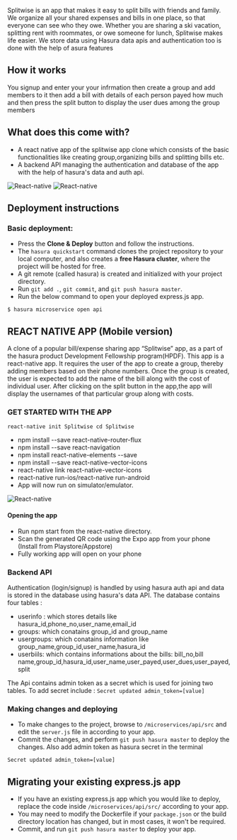 Splitwise is an app that makes it easy to split bills with friends and family. We organize all your shared expenses and bills in one place, so that everyone can see who they owe. Whether you are sharing a ski vacation, splitting rent with roommates, or owe someone for lunch, Splitwise makes life easier. We store data using Hasura data apis and authentication too is done with the help of asura features

## How it works

You signup and enter your your infrmation then create a group and add members to it then add a bill with details of each person payed how much and then press the split button to display the user dues among the group members

## What does this come with?

* A react native app of the splitwise app clone which consists of the basic functionalities like creating group,organizing bills and splitting bills etc.
* A backend API managing the authentication and database of the app with the help of hasura's data and auth api.

![React-native](https://github.com/Ash-D23/spliwise-app-clone/blob/master/readme-assets/1.png) ![React-native](https://github.com/Ash-D23/spliwise-app-clone/blob/master/readme-assets/2.png)

## Deployment instructions

### Basic deployment:

* Press the **Clone & Deploy** button and follow the instructions.
* The `hasura quickstart` command clones the project repository to your local computer, and also creates a **free Hasura cluster**, where the project will be hosted for free.
* A git remote (called hasura) is created and initialized with your project directory.
* Run `git add .`, `git commit`, and `git push hasura master`.
* Run the below command to open your deployed express.js app.
``` shell
$ hasura microservice open api
```
## REACT NATIVE APP (Mobile version)

A clone of a popular bill/expense sharing app “Splitwise” app, as a part of the hasura product Development  Fellowship program(HPDF). This app is a react-native app. It requires the user of the app to create a group, thereby adding members based on their phone numbers. Once the group is created, the user is expected to add the name of the bill along with the cost of individual user. After clicking on the split button in the app,the app will display the usernames of that particular group  along with costs.

### GET STARTED WITH THE APP

`react-native init Splitwise
cd Splitwise`
* npm install --save react-native-router-flux
* npm install --save react-navigation
* npm install react-native-elements --save
* npm install --save react-native-vector-icons
* react-native link react-native-vector-icons
* react-native run-ios/react-native run-android
* App will now run on simulator/emulator.

![React-native](https://github.com/Ash-D23/spliwise-app-clone/blob/master/readme-assets/Simulator%20Screen%20Shot%2005-Mar-2018%2C%2012.17.50%20AM.png)

#### Opening the app
* Run npm start from the react-native directory.
* Scan the generated QR code using the Expo app from your phone (Install from Playstore/Appstore)
* Fully working app will open on your phone

### Backend API

Authentication (login/signup) is handled by using hasura auth api and data is stored in the database using hasura's data API.
The database contains four tables :
* userinfo : which stores details like hasura_id,phone_no,user_name,email_id
* groups: which conatains group_id and group_name
* usergroups: which conatains information like group_name,group_id,user_name,hasura_id
* userbiils: which contains informations about the bills: bill_no,bill name,group_id,hasura_id,user_name,user_payed,user_dues,user_payed,split

The Api contains admin token as a secret which is used for joining two tables. To add secret include :
``` Secret updated admin_token=[value] ```

### Making changes and deploying

* To make changes to the project, browse to `/microservices/api/src` and edit the `server.js` file in according to your app.
* Commit the changes, and perform `git push hasura master` to deploy the changes. Also add admin token as hasura secret in the terminal
``` 
Secret updated admin_token=[value]

```

## Migrating your existing express.js app

* If you have an existing express.js app which you would like to deploy, replace the code inside `/microservices/api/src/` according to your app.
* You may need to modify the Dockerfile if your `package.json` or the build directory location has changed, but in most cases, it won't be required.
* Commit, and run `git push hasura master` to deploy your app.


